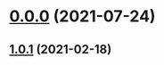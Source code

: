 # [0.0.0](https://github.com/AlexRogalskiy/java-patterns/compare/v1.0.1...v0.0.0) (2021-07-24)



## [1.0.1](https://github.com/AlexRogalskiy/java-patterns/compare/1.0.1...v1.0.1) (2021-02-18)



